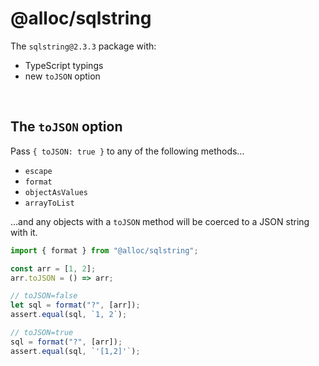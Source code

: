 # @alloc/sqlstring

The `sqlstring@2.3.3` package with:

- TypeScript typings
- new `toJSON` option

&nbsp;

## The `toJSON` option

Pass `{ toJSON: true }` to any of the following methods…

- `escape`
- `format`
- `objectAsValues`
- `arrayToList`

…and any objects with a `toJSON` method will be coerced to a JSON string with it.

```js
import { format } from "@alloc/sqlstring";

const arr = [1, 2];
arr.toJSON = () => arr;

// toJSON=false
let sql = format("?", [arr]);
assert.equal(sql, `1, 2`);

// toJSON=true
sql = format("?", [arr]);
assert.equal(sql, `'[1,2]'`);
```

